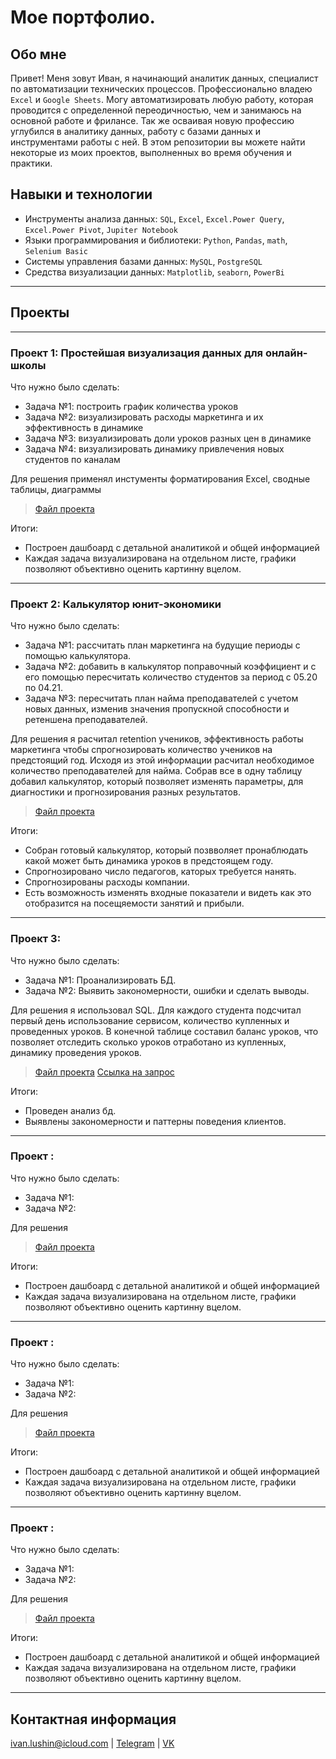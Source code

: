 # Мое портфолио.

## Обо мне 

Привет! Меня зовут Иван, я начинающий аналитик данных, специалист по автоматизации технических процессов.
Профессионально владею ``Excel`` и ``Google Sheets``. Могу автоматизировать любую работу, которая проводится с определенной переодичностью, чем и занимаюсь на основной работе и фрилансе. Так же осваивая новую профессию углубился в аналитику данных, работу с базами данных и инструментами работы с ней.
В этом репозитории вы можете найти некоторые из моих проектов, выполненных во время обучения и практики.

## Навыки и технологии
- Инструменты анализа данных: ``SQL``, ``Excel``, ``Excel.Power Query``, ``Excel.Power Pivot``, ``Jupiter Notebook`` 
- Языки программирования и библиотеки: ``Python``, ``Pandas``, ``math``, ``Selenium Basic``
- Системы управления базами данных: ``MySQL``, ``PostgreSQL``
- Средства визуализации данных: ``Matplotlib``, ``seaborn``, ``PowerBi``




***
## Проекты


***
### Проект 1: Простейшая визуализация данных для онлайн-школы

Что нужно было сделать:

- Задача №1: построить график количества уроков
- Задача №2: визуализировать расходы маркетинга и их эффективность в динамике
- Задача №3: визуализировать доли уроков разных цен в динамике
- Задача №4: визуализировать динамику привлечения новых студентов по каналам

Для решения применял инстументы форматирования Excel, сводные таблицы, диаграммы

> [Файл проекта](https://github.com/neblabla/neproject/blob/main/project%201/%D0%9F%D1%80%D0%BE%D0%B5%D0%BA%D1%82%201%20%D0%BF%D1%80%D0%BE%D1%81%D1%82%D0%B5%D0%B9%D1%88%D0%B0%D1%8F%20%D0%B2%D0%B8%D0%B7%D1%83%D0%B0%D0%BB%D0%B8%D0%B7%D0%B0%D1%86%D0%B8%D1%8F%20%D0%B4%D0%B0%D0%BD%D0%BD%D1%8B%D1%85.xlsx "Проект 1 простейшая визуализация данных.xlsx")

Итоги:

- Построен дашбоард с детальной аналитикой и общей информацией
- Каждая задача визуализирована на отдельном листе, графики позволяют объективно оценить картинну вцелом.




***
### Проект 2: Калькулятор юнит-экономики

Что нужно было сделать:

- Задача №1: рассчитать план маркетинга на будущие периоды с помощью калькулятора.
- Задача №2: добавить в калькулятор поправочный коэффициент и с его помощью пересчитать количество студентов за период с 05.20 по 04.21.
- Задача №3: пересчитать план найма преподавателей с учетом новых данных, изменив значения пропускной способности и ретеншена преподавателей.

Для решения я расчитал retention учеников, эффективность работы маркетинга чтобы спрогнозировать количество учеников на предстоящий год. Исходя из этой информации расчитал необходимое количество преподавателей для найма. Собрав все в одну таблицу добавил калькулятор, который позволяет изменять параметры, для диагностики и прогнозирования разных результатов.

> [Файл проекта](https://github.com/neblabla/neproject/blob/main/project%202/%D0%9F%D1%80%D0%BE%D0%B5%D0%BA%D1%82%202%20%D0%BA%D0%B0%D0%BB%D1%8C%D0%BA%D1%83%D0%BB%D1%8F%D1%82%D0%BE%D1%80%20%D1%8E%D0%BD%D0%B8%D1%82-%D1%8D%D0%BA%D0%BE%D0%BD%D0%BE%D0%BC%D0%B8%D0%BA%D0%B8%20%D0%B4%D0%BB%D1%8F%20%D0%BE%D0%BD%D0%BB%D0%B0%D0%B9%D0%BD%20%D1%88%D0%BA%D0%BE%D0%BB%D1%8B.xlsx "Проект 2 калькулятор юнит-экономики для онлайн школы.xlsx")

Итоги:

- Собран готовый калькулятор, который позвволяет пронаблюдать какой может быть динамика уроков в предстоящем году.
- Спрогнозировано число педагогов, каторых требуется нанять.
- Спрогнозированы расходы компании.
- Есть возможность изменять входные показатели и видеть как это отобразится на посещяемости занятий и прибыли.




***
### Проект 3:

Что нужно было сделать:

- Задача №1: Проанализировать БД.
- Задача №2: Выявить закономерности, ошибки и сделать выводы.

Для решения я использовал SQL. Для каждого студента подсчитал первый день использование сервисом, количество купленных и проведенных уроков. В конечной таблице составил баланс уроков, что позволяет отследить сколько уроков отработано из купленных, динамику проведения уроков.

> [Файл проекта](https://github.com/neblabla/neproject/blob/main/project%203/%D0%9F%D1%80%D0%BE%D0%B5%D0%BA%D1%82%203%20%D0%90%D0%BD%D0%B0%D0%BB%D0%B8%D1%82%D0%B8%D0%BA%D0%B8%20%D0%BE%D0%BD%D0%BB%D0%B0%D0%B9%D0%BD%20%D1%88%D0%BA%D0%BE%D0%BB%D1%8B.xlsx "Проект 3 Аналитики онлайн школы.xlsx
")
> [Ссылка на запрос](https://metabase.sky.pro/question/59678)

Итоги:

- Проведен анализ бд.
- Выявлены закономерности и паттерны поведения клиентов.




***
### Проект :

Что нужно было сделать:

- Задача №1:
- Задача №2:

Для решения 

> [Файл проекта](https://github.com/neblabla/neproject/blob/main/project%201/ "Проект 2")

Итоги:

- Построен дашбоард с детальной аналитикой и общей информацией
- Каждая задача визуализирована на отдельном листе, графики позволяют объективно оценить картинну вцелом.




***
### Проект :

Что нужно было сделать:

- Задача №1:
- Задача №2:

Для решения 

> [Файл проекта](https://github.com/neblabla/neproject/blob/main/project%201/ "Проект 2")

Итоги:

- Построен дашбоард с детальной аналитикой и общей информацией
- Каждая задача визуализирована на отдельном листе, графики позволяют объективно оценить картинну вцелом.




***
### Проект :

Что нужно было сделать:

- Задача №1:
- Задача №2:

Для решения 

> [Файл проекта](https://github.com/neblabla/neproject/blob/main/project%201/ "Проект 2")

Итоги:

- Построен дашбоард с детальной аналитикой и общей информацией
- Каждая задача визуализирована на отдельном листе, графики позволяют объективно оценить картинну вцелом.


***
## Контактная информация
ivan.lushin@icloud.com | [Telegram](https://t.me/neblabla1) | [VK](https://vk.com/neblabla)

